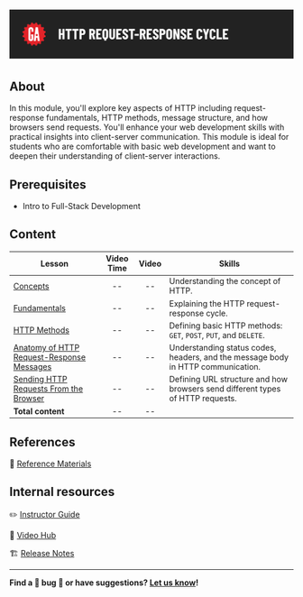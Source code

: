 # ![HTTP Request-Response Cycle](./assets/hero.png)

## About

In this module, you'll explore key aspects of HTTP including request-response fundamentals, HTTP methods, message structure, and how browsers send requests. You'll enhance your web development skills with practical insights into client-server communication. This module is ideal for students who are comfortable with basic web development and want to deepen their understanding of client-server interactions.

## Prerequisites

- Intro to Full-Stack Development

## Content

| Lesson | Video Time | Video | Skills |
| ------ |:----------:|:-----:| ------ |
| [Concepts](./concepts/README.md)                                                                   | -- | -- | Understanding the concept of HTTP.                                               |
| [Fundamentals](./fundamentals/README.md)                                                           | -- | -- | Explaining the HTTP request-response cycle.                                      |
| [HTTP Methods](./http-methods/README.md)                                                           | -- | -- | Defining basic HTTP methods: `GET`, `POST`, `PUT`, and `DELETE`.                 |
| [Anatomy of HTTP Request-Response Messages](./anatomy-of-http-request-response-messages/README.md) | -- | -- | Understanding status codes, headers, and the message body in HTTP communication. |
| [Sending HTTP Requests From the Browser](./sending-http-requests-from-the-browser/README.md)       | -- | -- | Defining URL structure and how browsers send different types of HTTP requests.   |
| **Total content**                                                                                  | -- | -- |                                                                                  |

## References

📖 [Reference Materials](./references/README.md)

## Internal resources

✏️ [Instructor Guide](./internal-resources/instructor-guide.md)

🎥 [Video Hub](./internal-resources/video-hub.md)

🏗️ [Release Notes](./internal-resources/release-notes.md)

---

**Find a 👾 bug 👾 or have suggestions? [Let us know](https://git.generalassemb.ly/modular-curriculum-all-courses/universal-resources-internal/blob/main/module-feedback.md)!**
